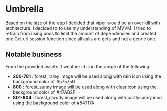 # Umbrella #

Based on the size of the app I decided that viper would be an over kill with architecture. I decided to to use my understanding of MVVM.
I tried to refrain from using pods to limit the amount of dependencies and created one Get url session function since all calls are gets and not a genric one.

## Notable business ##

From the provided assets if weather id is in the range of the following:
* **200-781** : forest_rainy image will be used along with rain icon using the background color of #57575D
* **800** : forest_sunny image will be used along with clear icon using the background color of #47AB2F
* **801-804** : forest_cloudy image will be used along with partlysunny icon using the background color of #54717A
